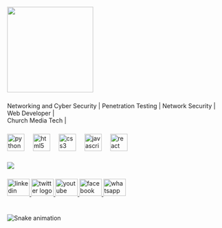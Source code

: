 <br clear="both">

<div align="left">
  <img height="200" src="https://media.licdn.com/dms/image/D4D03AQF0QLbyi-CtDQ/profile-displayphoto-shrink_800_800/0/1693807200786?e=1699488000&v=beta&t=I_rmgswxqy87Ox1IsMo947CZ9jQnWULQ7UsHPqrMkh4"  />
</div>

###

<p align="left">Networking and Cyber Security | Penetration Testing | Network Security | Web Developer |<br>Church Media Tech |</p>

###

<div align="left">
  <img src="https://cdn.jsdelivr.net/gh/devicons/devicon/icons/python/python-original.svg" height="40" alt="python logo"  />
  <img width="12" />
  <img src="https://cdn.jsdelivr.net/gh/devicons/devicon/icons/html5/html5-original.svg" height="40" alt="html5 logo"  />
  <img width="12" />
  <img src="https://cdn.jsdelivr.net/gh/devicons/devicon/icons/css3/css3-original.svg" height="40" alt="css3 logo"  />
  <img width="12" />
  <img src="https://cdn.jsdelivr.net/gh/devicons/devicon/icons/javascript/javascript-original.svg" height="40" alt="javascript logo"  />
  <img width="12" />
  <img src="https://cdn.jsdelivr.net/gh/devicons/devicon/icons/react/react-original.svg" height="40" alt="react logo"  />
</div>

###

<div align="left">
  <img src="https://profile-counter.glitch.me/kndjoshua /count.svg?"  />
</div>

###

<div align="left">
  <a href="www.linkedin.com/in/kndjoshua-🥷-459a74196" target="_blank">
    <img src="https://raw.githubusercontent.com/maurodesouza/profile-readme-generator/master/src/assets/icons/social/linkedin/default.svg" width="52" height="40" alt="linkedin logo"  />
  </a>
  <a href="https://twitter.com/kn_djoshua?lang=en" target="_blank">
    <img src="https://raw.githubusercontent.com/maurodesouza/profile-readme-generator/master/src/assets/icons/social/twitter/default.svg" width="52" height="40" alt="twitter logo"  />
  </a>
  <a href="https://www.youtube.com/channel/UCcgzlxuWPeucvPQjVro8xvA?sub_confirmation=1" target="_blank">
    <img src="https://raw.githubusercontent.com/maurodesouza/profile-readme-generator/master/src/assets/icons/social/youtube/default.svg" width="52" height="40" alt="youtube logo"  />
  </a>
  <a href="https://m.facebook.com/KnDjoshua/" target="_blank">
    <img src="https://raw.githubusercontent.com/maurodesouza/profile-readme-generator/master/src/assets/icons/social/facebook/default.svg" width="52" height="40" alt="facebook logo"  />
  </a>
  <a href="https://wa.me/+256760447637?text=Hello 👋%20KnDjoshua%20🥷%20sale" target="_blank">
    <img src="https://raw.githubusercontent.com/maurodesouza/profile-readme-generator/master/src/assets/icons/social/whatsapp/default.svg" width="52" height="40" alt="whatsapp logo"  />
  </a>
</div>

###

<br clear="both">

<img src="https://raw.githubusercontent.com/kndjoshua /kndjoshua /output/snake.svg" alt="Snake animation" />

###
